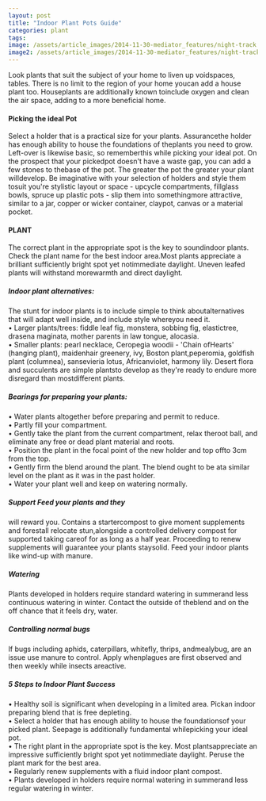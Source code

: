 ```yaml
---
layout: post
title: "Indoor Plant Pots Guide"
categories: plant
tags: 
image: /assets/article_images/2014-11-30-mediator_features/night-track.JPG
image2: /assets/article_images/2014-11-30-mediator_features/night-track-mobile.JPG
---
```

Look plants that suit the subject of your home to liven up voidspaces, tables. There is no limit to the region of your
home youcan add a house plant too. Houseplants are additionally known toinclude oxygen and clean the air space, adding
to a more beneficial home.

<h4>Picking the ideal Pot</h4>
Select a holder that is a practical size for your plants. Assurancethe holder has enough ability to house the
foundations of theplants you need to grow. Left-over is likewise basic, so rememberthis while picking your ideal pot. On
the prospect that your pickedpot doesn't have a waste gap, you can add a few stones to thebase of the pot. The greater
the pot the greater your plant willdevelop. Be imaginative with your selection of holders and style them tosuit you're
stylistic layout or space - upcycle compartments, fillglass bowls, spruce up plastic pots - slip them into somethingmore
attractive, similar to a jar, copper or wicker container, claypot, canvas or a material pocket.

<h4>PLANT</h4>

The correct plant in the appropriate spot is the key to soundindoor plants. Check the plant name for the best indoor
area.Most plants appreciate a brilliant sufficiently bright spot yet notimmediate daylight. Uneven leafed plants will
withstand
morewarmth and direct daylight.

<h5>Indoor plant alternatives:</h5>
The stunt for indoor plants is to include simple to think aboutalternatives that will adapt well inside, and include
style whereyou need it.<br>
• Larger plants/trees: fiddle leaf fig, monstera, sobbing fig, elastictree, drasena maginata, mother parents in law
tongue, alocasia. <br>
• Smaller plants: pearl necklace, Ceropegia woodii - 'Chain ofHearts' (hanging plant), maidenhair greenery, ivy, Boston
plant,peperomia, goldfish plant (columnea), sansevieria lotus, Africanviolet,
harmony lily. Desert flora and succulents are simple plantsto develop as they're ready to endure more disregard than
mostdifferent plants.

<h5>Bearings for preparing your plants:</h5>
• Water plants altogether before preparing and permit to
reduce.<br>
• Partly fill your compartment.<br>
• Gently take the plant from the current compartment, relax theroot ball, and
eliminate any free or dead plant material and roots.<br>
• Position the plant in the focal point of the new holder and top
offto 3cm from the top.<br>
• Gently firm the blend around the plant. The blend ought to be ata similar level on the plant
as it was in the past holder.<br>
• Water your plant well and keep on watering normally.

<h5>Support Feed your plants and they</h5>

will reward you. Contains a startercompost to give moment supplements and forestall relocate stun,alongside a controlled
delivery compost for supported taking careof for as long as a half year.
Proceeding to renew supplements will guarantee your plants staysolid. Feed your indoor plants like wind-up with manure.

<h5>Watering</h5>

Plants developed in holders require standard watering in summerand less continuous watering in winter. Contact
the outside of theblend and on the off chance that it feels dry, water.

<h5>Controlling normal bugs</h5>
If bugs including
aphids, caterpillars, whitefly, thrips, andmealybug, are an issue use manure to control. Apply whenplagues are first
observed and then weekly while insects areactive.

<h5>5 Steps to Indoor Plant Success</h5>
• Healthy soil is significant when
developing in a limited area. Pickan indoor preparing blend that is free depleting. <br>
• Select a holder that has enough
ability to house the foundationsof your picked plant. Seepage is additionally fundamental whilepicking your ideal pot. <br>
• The right plant in the appropriate spot is the key. Most plantsappreciate an impressive sufficiently bright spot yet
notimmediate daylight. Peruse the plant mark for the best area.<br>
• Regularly renew supplements with a fluid indoor plant
compost. <br>
• Plants developed in holders require normal watering in summerand less regular watering in winter.

